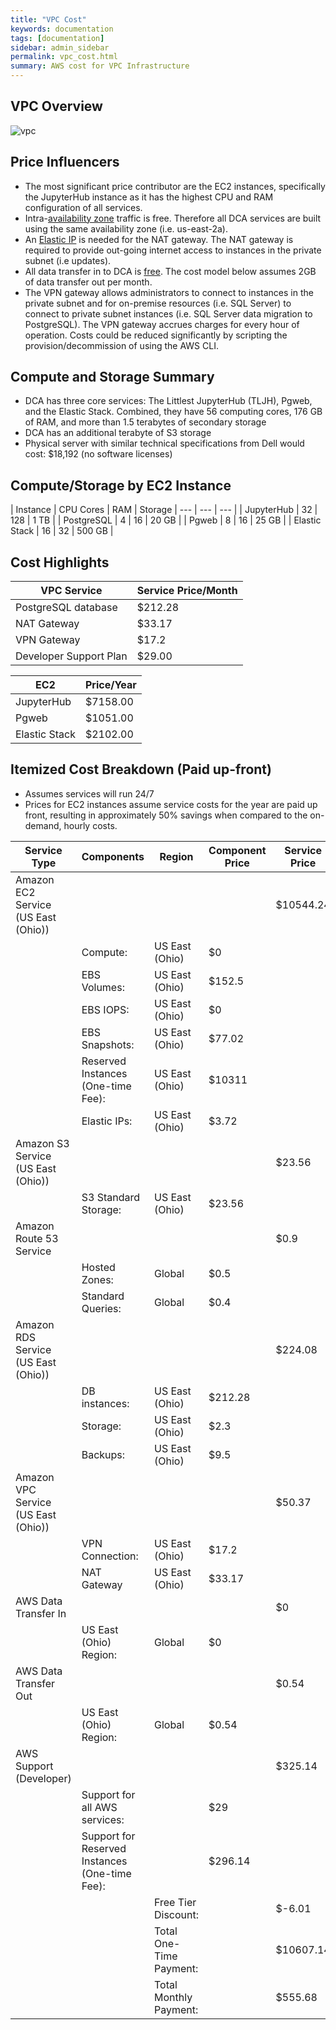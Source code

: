 ```yaml
---
title: "VPC Cost"
keywords: documentation
tags: [documentation]
sidebar: admin_sidebar
permalink: vpc_cost.html
summary: AWS cost for VPC Infrastructure
---
```


## VPC Overview
![vpc](/data-commons/images/vpc_arch.png)

## Price Influencers
* The most significant price contributor are the EC2 instances, specifically the JupyterHub instance as it has the highest CPU and RAM configuration of all services.
* Intra-[availability zone](https://docs.aws.amazon.com/AWSEC2/latest/UserGuide/using-regions-availability-zones.html) traffic is free. Therefore all DCA services are built using the same availability zone (i.e. us-east-2a).  
* An [Elastic IP](https://docs.aws.amazon.com/AWSEC2/latest/UserGuide/elastic-ip-addresses-eip.html) is needed for the NAT gateway. The NAT gateway is required to provide out-going internet access to instances in the private subnet (i.e updates).
* All data transfer in to DCA is [free](https://aws.amazon.com/about-aws/whats-new/2011/06/30/aws-announces-new-data-transfer-pricing/). The cost model below assumes 2GB of data transfer out per month.
* The VPN gateway allows administrators to connect to instances in the private subnet and for on-premise resources (i.e. SQL Server) to connect to private subnet instances (i.e. SQL Server data migration to PostgreSQL). The VPN gateway accrues charges for every hour of operation. Costs could be reduced significantly by scripting the provision/decommission of using the AWS CLI.

## Compute and Storage Summary
* DCA has three core services: The Littlest JupyterHub (TLJH), Pgweb, and the Elastic Stack.  Combined, they have 56 computing cores, 176 GB of RAM, and more than 1.5 terabytes of secondary storage
* DCA has an additional terabyte of S3 storage
* Physical server with similar technical specifications from Dell would cost: $18,192 (no software licenses)

## Compute/Storage by EC2 Instance

| Instance | CPU Cores | RAM | Storage
| --- | --- | --- |
| JupyterHub | 32 | 128 | 1 TB |
| PostgreSQL | 4 | 16 | 20 GB |
| Pgweb | 8 | 16 | 25 GB |
| Elastic Stack | 16 | 32 | 500 GB |

## Cost Highlights

| VPC Service | Service Price/Month |
| --- | --- |
| PostgreSQL database | $212.28 |
| NAT Gateway | $33.17 |
| VPN Gateway | $17.2 |
| Developer Support Plan | $29.00 |

| EC2 |  Price/Year |
| --- | --- |
| JupyterHub | $7158.00
| Pgweb | $1051.00
| Elastic Stack | $2102.00

## Itemized Cost Breakdown (Paid up-front)
* Assumes services will run 24/7
* Prices for EC2 instances assume service costs for the year are paid up front, resulting in approximately 50% savings when compared to the on-demand, hourly costs.

|  Service Type | Components | Region | Component Price | Service Price |
| --- | --- | --- | --- | --- |
|  Amazon EC2 Service (US East (Ohio)) |  |  |  | $10544.24 |
|   | Compute: | US East (Ohio) | $0 |  |
|   | EBS Volumes: | US East (Ohio) | $152.5 |  |
|   | EBS IOPS: | US East (Ohio) | $0 |  |
|   | EBS Snapshots: | US East (Ohio) | $77.02 |  |
|   | Reserved Instances (One-time Fee): | US East (Ohio) | $10311 |  |
|   | Elastic IPs: | US East (Ohio) | $3.72 |  |
|  Amazon S3 Service (US East (Ohio)) |  |  |  | $23.56 |
|   | S3 Standard Storage: | US East (Ohio) | $23.56 |  |
|  Amazon Route 53 Service |  |  |  | $0.9 |
|   | Hosted Zones: | Global | $0.5 |  |
|   | Standard Queries: | Global | $0.4 |  |
|  Amazon RDS Service (US East (Ohio)) |  |  |  | $224.08 |
|   | DB instances: | US East (Ohio) | $212.28 |  |
|   | Storage: | US East (Ohio) | $2.3 |  |
|   | Backups: | US East (Ohio) | $9.5 |  |
|  Amazon VPC Service (US East (Ohio)) |  |  |  | $50.37 |
|   | VPN Connection: | US East (Ohio) | $17.2 |  |
|   | NAT Gateway | US East (Ohio) | $33.17 |  |
|  AWS Data Transfer In |  |  |  | $0 |
|   | US East (Ohio) Region: | Global | $0 |  |
|  AWS Data Transfer Out |  |  |  | $0.54 |
|   | US East (Ohio) Region: | Global | $0.54 |  |
|  AWS Support (Developer) |  |  |  | $325.14 |
|   | Support for all AWS services: |  | $29 |  |
|   | Support for Reserved Instances (One-time Fee): |  | $296.14 |  |
|   |  | Free Tier Discount: |  | $-6.01 |
|   |  | Total One-Time Payment: |  | $10607.14 |
|   |  | Total Monthly Payment: |  | $555.68 |
